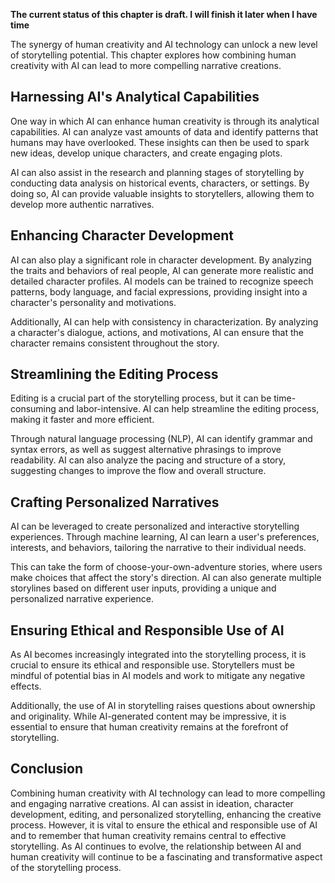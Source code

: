 **The current status of this chapter is draft. I will finish it later when I have time**

The synergy of human creativity and AI technology can unlock a new level of storytelling potential. This chapter explores how combining human creativity with AI can lead to more compelling narrative creations.

Harnessing AI's Analytical Capabilities
---------------------------------------

One way in which AI can enhance human creativity is through its analytical capabilities. AI can analyze vast amounts of data and identify patterns that humans may have overlooked. These insights can then be used to spark new ideas, develop unique characters, and create engaging plots.

AI can also assist in the research and planning stages of storytelling by conducting data analysis on historical events, characters, or settings. By doing so, AI can provide valuable insights to storytellers, allowing them to develop more authentic narratives.

Enhancing Character Development
-------------------------------

AI can also play a significant role in character development. By analyzing the traits and behaviors of real people, AI can generate more realistic and detailed character profiles. AI models can be trained to recognize speech patterns, body language, and facial expressions, providing insight into a character's personality and motivations.

Additionally, AI can help with consistency in characterization. By analyzing a character's dialogue, actions, and motivations, AI can ensure that the character remains consistent throughout the story.

Streamlining the Editing Process
--------------------------------

Editing is a crucial part of the storytelling process, but it can be time-consuming and labor-intensive. AI can help streamline the editing process, making it faster and more efficient.

Through natural language processing (NLP), AI can identify grammar and syntax errors, as well as suggest alternative phrasings to improve readability. AI can also analyze the pacing and structure of a story, suggesting changes to improve the flow and overall structure.

Crafting Personalized Narratives
--------------------------------

AI can be leveraged to create personalized and interactive storytelling experiences. Through machine learning, AI can learn a user's preferences, interests, and behaviors, tailoring the narrative to their individual needs.

This can take the form of choose-your-own-adventure stories, where users make choices that affect the story's direction. AI can also generate multiple storylines based on different user inputs, providing a unique and personalized narrative experience.

Ensuring Ethical and Responsible Use of AI
------------------------------------------

As AI becomes increasingly integrated into the storytelling process, it is crucial to ensure its ethical and responsible use. Storytellers must be mindful of potential bias in AI models and work to mitigate any negative effects.

Additionally, the use of AI in storytelling raises questions about ownership and originality. While AI-generated content may be impressive, it is essential to ensure that human creativity remains at the forefront of storytelling.

Conclusion
----------

Combining human creativity with AI technology can lead to more compelling and engaging narrative creations. AI can assist in ideation, character development, editing, and personalized storytelling, enhancing the creative process. However, it is vital to ensure the ethical and responsible use of AI and to remember that human creativity remains central to effective storytelling. As AI continues to evolve, the relationship between AI and human creativity will continue to be a fascinating and transformative aspect of the storytelling process.
